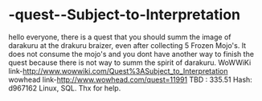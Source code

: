 -quest--Subject-to-Interpretation
=================================

hello everyone,
there is a quest that you should summ the image of darakuru  at the drakuru braizer,
even after collecting 5 Frozen Mojo's. 
It does not consume the mojo's and you dont have another way to finish the quest
because there is not way to summ the spirit of darakuru.
WoWWiKi link-http://www.wowwiki.com/Quest%3ASubject_to_Interpretation 
wowhead link-http://www.wowhead.com/quest=11991
TBD : 335.51 
Hash: d967162 
Linux, SQL. 
Thx for help.
